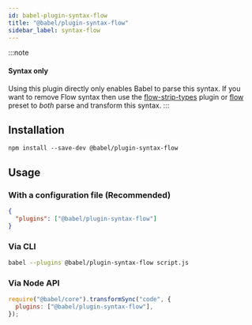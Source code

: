 ```yaml
---
id: babel-plugin-syntax-flow
title: "@babel/plugin-syntax-flow"
sidebar_label: syntax-flow
---
```


:::note
#### Syntax only

Using this plugin directly only enables Babel to parse this syntax. If you want to remove Flow syntax then use the [flow-strip-types](plugin-transform-flow-strip-types.md) plugin or [flow](preset-flow.md) preset to _both_ parse and transform this syntax.
:::

## Installation

```shell npm2yarn
npm install --save-dev @babel/plugin-syntax-flow
```

## Usage

### With a configuration file (Recommended)

```json title="babel.config.json"
{
  "plugins": ["@babel/plugin-syntax-flow"]
}
```

### Via CLI

```sh title="Shell"
babel --plugins @babel/plugin-syntax-flow script.js
```

### Via Node API

```js title="JavaScript"
require("@babel/core").transformSync("code", {
  plugins: ["@babel/plugin-syntax-flow"],
});
```
